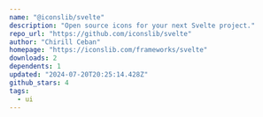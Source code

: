 ```yaml
---
name: "@iconslib/svelte"
description: "Open source icons for your next Svelte project."
repo_url: "https://github.com/iconslib/svelte"
author: "Chirill Ceban"
homepage: "https://iconslib.com/frameworks/svelte"
downloads: 2
dependents: 1
updated: "2024-07-20T20:25:14.428Z"
github_stars: 4
tags: 
  - ui
---
```

